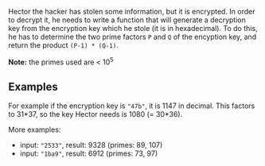 Hector the hacker has stolen some information, but it is encrypted. In order to decrypt it, he needs to write a function that will generate a decryption key from the encryption key which he stole (it is in hexadecimal). To do this, he has to determine the two prime factors `P` and `Q` of the encyption key, and return the product `(P-1) * (Q-1)`.

**Note:** the primes used are < 10<sup>5</sup>

## Examples

For example if the encryption key is `"47b"`, it is 1147 in decimal. This factors to 31\*37, so the key Hector needs is 1080 (= 30\*36).


More examples:
* input: `"2533"`, result: 9328 (primes: 89, 107)
* input: `"1ba9"`, result: 6912 (primes: 73, 97)
